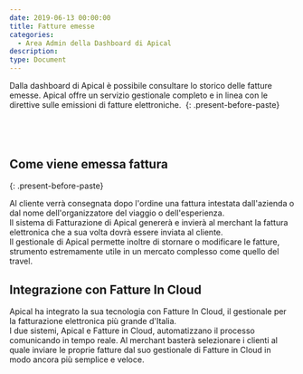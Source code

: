 ```yaml
---
date: 2019-06-13 00:00:00
title: Fatture emesse
categories:
  - Area Admin della Dashboard di Apical
description:
type: Document
---
```


Dalla dashboard di Apical &egrave; possibile consultare lo storico delle fatture emesse. Apical offre un servizio gestionale completo e in linea con le direttive sulle emissioni di fatture elettroniche.&nbsp;
{: .present-before-paste}

## &nbsp;

## Come viene emessa fattura
{: .present-before-paste}

Al cliente verr&agrave; consegnata dopo l'ordine una fattura intestata dall'azienda o dal nome dell'organizzatore del viaggio o dell'esperienza.&nbsp;<br>Il sistema di Fatturazione di Apical generer&agrave; e invier&agrave; al merchant la fattura elettronica che a sua volta dovr&agrave; essere inviata al cliente.&nbsp;<br>Il gestionale di Apical permette inoltre di stornare o modificare le fatture, strumento estremamente utile in un mercato complesso come quello del travel.&nbsp;

## Integrazione con Fatture In Cloud

Apical ha integrato la sua tecnologia con Fatture In Cloud, il gestionale per la fatturazione elettronica pi&ugrave; grande d'Italia.&nbsp;<br>I due sistemi, Apical e Fatture in Cloud, automatizzano il processo comunicando in tempo reale. Al merchant baster&agrave; selezionare i clienti al quale inviare le proprie fatture dal suo gestionale di Fatture in Cloud in modo ancora pi&ugrave; semplice e veloce.&nbsp;

## &nbsp;